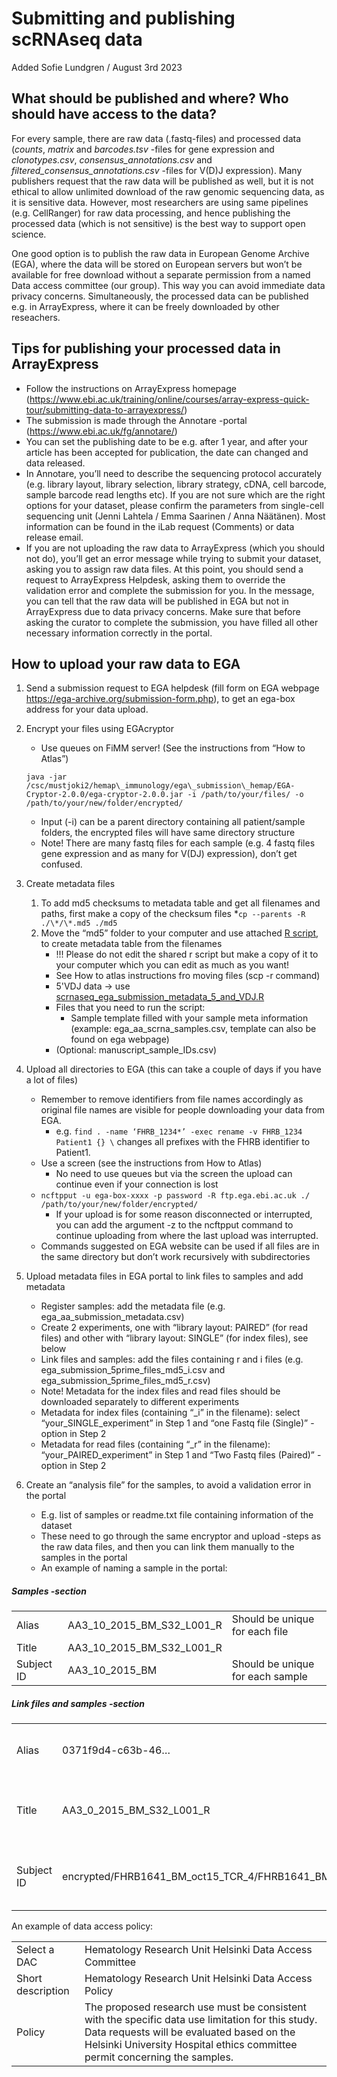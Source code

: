 # Submitting and publishing scRNAseq data

Added Sofie Lundgren / August 3rd 2023

## What should be published and where? Who should have access to the data?

For every sample, there are raw data (.fastq-files) and processed data (*counts*, *matrix* and *barcodes.tsv* -files for gene expression and *clonotypes.csv*, *consensus\_annotations.csv* and *filtered\_consensus\_annotations.csv* -files for V(D)J expression). Many publishers request that the raw data will be published as well, but it is not ethical to allow unlimited download of the raw genomic sequencing data, as it is sensitive data. However, most researchers are using same pipelines (e.g. CellRanger) for raw data processing, and hence publishing the processed data (which is not sensitive) is the best way to support open science.

One good option is to publish the raw data in European Genome Archive (EGA), where the data will be stored on European servers but won’t be available for free download without a separate permission from a named Data access committee (our group). This way you can avoid immediate data privacy concerns. Simultaneously, the processed data can be published e.g. in ArrayExpress, where it can be freely downloaded by other reseachers.

## Tips for publishing your processed data in ArrayExpress

* Follow the instructions on ArrayExpress homepage (https://www.ebi.ac.uk/training/online/courses/array-express-quick-tour/submitting-data-to-arrayexpress/) 
* The submission is made through the Annotare -portal (https://www.ebi.ac.uk/fg/annotare/) 
* You can set the publishing date to be e.g. after 1 year, and after your article has been accepted for publication, the date can changed and data released.
* In Annotare, you’ll need to describe the sequencing protocol accurately (e.g. library layout, library selection, library strategy, cDNA, cell barcode, sample barcode read lengths etc). If you are not sure which are the right options for your dataset, please confirm the parameters from single-cell sequencing unit (Jenni Lahtela / Emma Saarinen / Anna Näätänen). Most information can be found in the iLab request (Comments) or data release email.
* If you are not uploading the raw data to ArrayExpress (which you should not do), you’ll get an error message while trying to submit your dataset, asking you to assign raw data files. At this point, you should send a request to ArrayExpress Helpdesk, asking them to override the validation error and complete the submission for you. In the message, you can tell that the raw data will be published in EGA but not in ArrayExpress due to data privacy concerns. Make sure that before asking the curator to complete the submission, you have filled all other necessary information correctly in the portal.

## How to upload your raw data to EGA
1. Send a submission request to EGA helpdesk (fill form on EGA webpage https://ega-archive.org/submission-form.php), to get an ega-box address for your data upload.

2. Encrypt your files using EGAcryptor
    * Use queues on FiMM server! (See the instructions from “How to Atlas”)
    
    ```java -jar /csc/mustjoki2/hemap\_immunology/ega\_submission\_hemap/EGA-Cryptor-2.0.0/ega-cryptor-2.0.0.jar -i /path/to/your/files/ -o /path/to/your/new/folder/encrypted/```

    * Input (-i) can be a parent directory containing all patient/sample folders, the encrypted files will have same directory structure
    * Note! There are many fastq files for each sample (e.g. 4 fastq files gene expression and as many for V(DJ) expression), don’t get confused.
    
3.	Create metadata files
    1. To add md5 checksums to metadata table and get all filenames and paths, first make a copy of the checksum files
        *```cp --parents -R ./\*/\*.md5 ./md5```
    2.  Move the “md5” folder to your computer and use attached [R script](scrnaseq_ega_submission_metadata_3_and_5_.R), to create metadata table from the filenames
        * !!! Please do not edit the shared r script but make a copy of it to your computer which you can edit as much as you want!
        * See How to atlas instructions fro moving files (scp -r command)
        * 5'VDJ data -> use [scrnaseq_ega_submission_metadata_5_and_VDJ.R](scrnaseq_ega_submission_metadata_5_and_VDJ.R)
        * Files that you need to run the script:
            * Sample template filled with your sample meta information (example: ega\_aa\_scrna\_samples.csv, template can also be found on ega webpage)
         * (Optional: manuscript\_sample\_IDs.csv)
3.	Upload all directories to EGA (this can take a couple of days if you have a lot of files)
    * Remember to remove identifiers from file names accordingly as original file names are visible for people downloading your data from EGA. 
        * e.g. ```find . -name ‘FHRB_1234*’ -exec rename -v FHRB_1234 Patient1 {} \``` changes all prefixes with the FHRB identifier to Patient1.
    * Use a screen (see the instructions from How to Atlas)
        * No need to use queues but via the screen the upload can continue even if your connection is lost
    * ```ncftpput -u ega-box-xxxx -p password -R ftp.ega.ebi.ac.uk ./ /path/to/your/new/folder/encrypted/``` 
        * If your upload is for some reason disconnected or interrupted, you can add the argument -z to the ncftpput command to continue uploading from where the last upload was interrupted.
    * Commands suggested on EGA website can be used if all files are in the same directory but don’t work recursively with subdirectories
4.	Upload metadata files in EGA portal to link files to samples and add metadata
    * Register samples: add the metadata file (e.g. ega\_aa\_submission\_metadata.csv)
    * Create 2 experiments, one with “library layout: PAIRED” (for read files) and other with “library layout: SINGLE” (for index files), see below
    * Link files and samples: add the files containing r and i files (e.g. ega\_submission\_5prime\_files\_md5\_i.csv and ega\_submission\_5prime\_files\_md5\_r.csv)
    * Note! Metadata for the index files and read files should be downloaded separately to different experiments
    * Metadata for index files (containing “\_i” in the filename): select “your\_SINGLE\_experiment” in Step 1 and “one Fastq file (Single)” -option in Step 2
    * 	Metadata for read files (containing “\_r” in the filename): “your\_PAIRED\_experiment” in Step 1 and “Two Fastq files (Paired)” -option in Step 2
5.	Create an “analysis file” for the samples, to avoid a validation error in the portal
    * E.g. list of samples or readme.txt file containing information of the dataset
    * These need to go through the same encryptor and upload -steps as the raw data files, and then you can link them manually to the samples in the portal
    * An example of naming a sample in the portal:
 
 ##### Samples -section

|        |           |  |
| ---------- |---------------------------------| ------------------------------|
| Alias      | AA3\_10\_2015\_BM\_S32\_L001\_R | Should be unique for each file|
| Title      | AA3\_10\_2015\_BM\_S32\_L001\_R      |  |
| Subject ID | AA3\_10\_2015\_BM      | Should be unique for each sample |

 ##### Link files and samples -section

|        |           |  |
| ---------- |---------------------------------| ------------------------------|
| Alias      | 0371f9d4-c63b-46… | Created by the submission system |
| Title      | AA3\_0\_2015\_BM\_S32\_L001\_R | Should be same as in the samples -section |
| Subject ID | encrypted/FHRB1641\_BM\_oct15\_TCR\_4/FHRB1641\_BM\_oct15\_TCR\_L001\_R\_fastq.gz | Should match the name of uploaded file |


An example of data access policy:

 |        |           | 
| ---------- |---------------------------------| 
| Select a DAC      | Hematology Research Unit Helsinki Data Access Committee | 
| Short description      | Hematology Research Unit Helsinki Data Access Policy | 
| Policy | The proposed research use must be consistent with the specific data use limitation for this study. Data requests will be evaluated based on the Helsinki University Hospital ethics committee permit concerning the samples. | 
